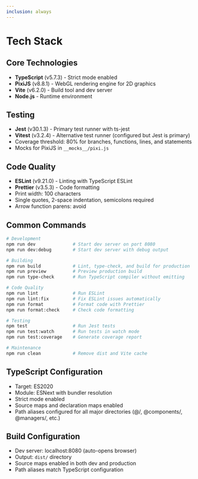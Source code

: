 ```yaml
---
inclusion: always
---
```


# Tech Stack

## Core Technologies

- **TypeScript** (v5.7.3) - Strict mode enabled
- **PixiJS** (v8.8.1) - WebGL rendering engine for 2D graphics
- **Vite** (v6.2.0) - Build tool and dev server
- **Node.js** - Runtime environment

## Testing

- **Jest** (v30.1.3) - Primary test runner with ts-jest
- **Vitest** (v3.2.4) - Alternative test runner (configured but Jest is primary)
- Coverage threshold: 80% for branches, functions, lines, and statements
- Mocks for PixiJS in `__mocks__/pixi.js`

## Code Quality

- **ESLint** (v9.21.0) - Linting with TypeScript ESLint
- **Prettier** (v3.5.3) - Code formatting
- Print width: 100 characters
- Single quotes, 2-space indentation, semicolons required
- Arrow function parens: avoid

## Common Commands

```bash
# Development
npm run dev              # Start dev server on port 8080
npm run dev:debug        # Start dev server with debug output

# Building
npm run build            # Lint, type-check, and build for production
npm run preview          # Preview production build
npm run type-check       # Run TypeScript compiler without emitting

# Code Quality
npm run lint             # Run ESLint
npm run lint:fix         # Fix ESLint issues automatically
npm run format           # Format code with Prettier
npm run format:check     # Check code formatting

# Testing
npm test                 # Run Jest tests
npm run test:watch       # Run tests in watch mode
npm run test:coverage    # Generate coverage report

# Maintenance
npm run clean            # Remove dist and Vite cache
```

## TypeScript Configuration

- Target: ES2020
- Module: ESNext with bundler resolution
- Strict mode enabled
- Source maps and declaration maps enabled
- Path aliases configured for all major directories (@/, @components/, @managers/, etc.)

## Build Configuration

- Dev server: localhost:8080 (auto-opens browser)
- Output: `dist/` directory
- Source maps enabled in both dev and production
- Path aliases match TypeScript configuration
